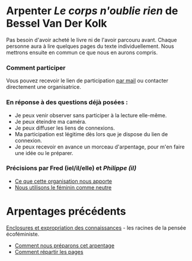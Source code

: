 # Arpenter _Le corps n'oublie rien_ de Bessel Van Der Kolk

<script async src="https://tally.so/widgets/embed.js"></script>


Pas besoin d'avoir acheté le livre ni de l'avoir parcouru avant. Chaque personne aura à lire quelques pages du texte individuellement. Nous mettrons ensuite en commun ce que nous en aurons compris.

### Comment participer

Vous pouvez recevoir le lien de participation [par mail](https://tally.so#tally-open=wb99W1&tally-hide-title=1&tally-auto-close=1000) ou contacter directement une organisatrice.

### En réponse à des questions déjà posées :

* Je peux venir observer sans participer à la lecture elle-même.
* Je peux éteindre ma caméra.
* Je peux diffuser les liens de connexions.
* Ma participation est légitime dès lors que je dispose du lien de connexion.
* Je peux recevoir en avance un morceau d'arpentage, pour m'en faire une idée ou le préparer.
 
### Précisions par Fred (iel/il/elle) et _Philippe (il)_

- [Ce que cette organisation nous apporte](besoins-nourris.md)
- [Nous utilisons le féminin comme neutre](nous-utilisons-le-féminin-comme-neutre.md)

# Arpentages précédents

[Enclosures et expropriation des connaissances](atelier-starhawk-le-temps-des-buchers.md) - les racines de la pensée écoféministe.
- [Comment nous préparons cet arpentage](préparation-le-temps-des-bûchers.md)
- [Comment répartir les pages](répartir-pages.md)


